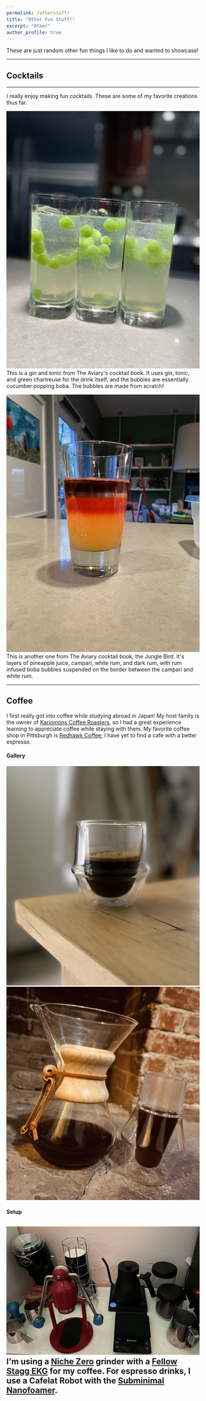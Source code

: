 ```yaml
---
permalink: /otherstuff/
title: "Other Fun Stuff!"
excerpt: "Other"
author_profile: true
---
```


These are just random other fun things I like to do and wanted to showcase!

------
## Cocktails
------
I really enjoy making fun cocktails. These are some of my favorite creations thus far.

![](../80C608F3-D183-47A0-B97F-84D5D475F1D0.jpeg)
This is a gin and tonic from The Aviary's cocktail book. It uses gin, tonic, and green chartreuse for the drink itself, and the bubbles are essentially cucumber
popping boba. The bubbles are made from scratch!

![](../61D1A1F8-BD70-4D7A-818F-F2DF721043EB.jpeg)
This is another one from The Aviary cocktail book, the Jungle Bird. It's layers of pineapple juice, campari, white rum, and dark rum, with rum infused boba
bubbles suspended on the border between the campari and white rum. 

-----
## Coffee
I first really got into coffee while studying abroad in Japan! My host family is the owner of [Kariomons Coffee Roasters](https://kariomons.com/), 
so I had a great experience learning to appreciate coffee while staying with them. My favorite coffee shop in Pittsburgh is [Redhawk Coffee](https://www.redhawkcoffee.com/);
I have yet to find a cafe with a better espresso.

#### Gallery
![](../621C0496-AC7E-40C9-BCAF-84C61088FE2F.jpeg)
![](../images/742AEA55-45C6-4C34-A6D2-326AA3AB77DB.jpeg)

#### Setup
![](../E11303EF-7121-484D-8F22-33BC134A996B.jpeg)
I'm using a [Niche Zero](https://www.nichecoffee.co.uk/) grinder with a [Fellow Stagg EKG](https://fellowproducts.com/) for my coffee. 
For espresso drinks, I use a Cafelat Robot with the [Subminimal Nanofoamer](https://subminimal.com/products/nanofoamer).
------
